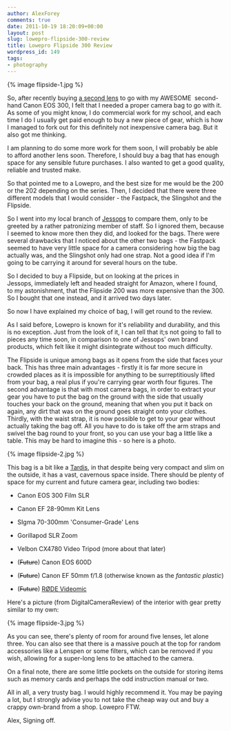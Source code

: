 ```yaml
---
author: AlexForey
comments: true
date: 2011-10-19 18:20:09+00:00
layout: post
slug: lowepro-flipside-300-review
title: Lowepro Flipside 300 Review
wordpress_id: 149
tags:
- photography
---
```


{% image flipside-1.jpg %}

So, after recently buying [a second lens](http://filmandstuff.co.uk/2011/10/lens-review/) to go with my AWESOME  second-hand Canon EOS 300, I felt that I needed a proper camera bag to go with it. As some of you might know, I do commercial work for my school, and each time I do I usually get paid enough to buy a new piece of gear, which is how I managed to fork out for this definitely not inexpensive camera bag. But it also got me thinking.

I am planning to do some more work for them soon, I will probably be able to afford another lens soon. Therefore, I should buy a bag that has enough space for any sensible future purchases. I also wanted to get a good quality, reliable and trusted make.

So that pointed me to a Lowepro, and the best size for me would be the 200 or the 202 depending on the series. Then, I decided that there were three different models that I would consider - the Fastpack, the Slingshot and the Flipside.

So I went into my local branch of [Jessops](http://jessops.com) to compare them, only to be greeted by a rather patronizing member of staff. So I ignored them, because I seemed to know more then they did, and looked for the bags. There were several drawbacks that I noticed about the other two bags - the Fastpack seemed to have very little space for a camera considering how big the bag actually was, and the Slingshot only had one strap. Not a good idea if I'm going to be carrying it around for several hours on the tube.

So I decided to buy a Flipside, but on looking at the prices in Jessops, immediately left and headed straight for Amazon, where I found, to my astonishment, that the Flipside 200 was more expensive than the 300. So I bought that one instead, and it arrived two days later.

So now I have explained my choice of bag, I will get round to the review.

As I said before, Lowepro is known for it's reliability and durability, and this is no exception. Just from the look of it, I can tell that it;s not going to fall to pieces any time soon, in comparison to one of Jessops' own brand products, which felt like it might disintegrate without too much difficulty.

The Flipside is unique among bags as it opens from the side that faces your back. This has three main advantages - firstly it is far more secure in crowded places as it is impossible for anything to be surreptitiously lifted from your bag, a real plus if you're carrying gear worth four figures. The second advantage is that with most camera bags, in order to extract your gear you have to put the bag on the ground with the side that usually touches your back on the ground, meaning that when you put it back on again, any dirt that was on the ground goes straight onto your clothes. Thirdly, with the waist strap, it is now possible to get to your gear without actually taking the bag off. All you have to do is take off the arm straps and swivel the bag round to your front, so you can use your bag a little like a table. This may be hard to imagine this - so here is a photo.

{% image flipside-2.jpg %}

This bag is a bit like a [Tardis](http://en.wikipedia.org/wiki/TARDIS), in that despite being very compact and slim on the outside, it has a vast, cavernous space inside. There should be plenty of space for my current and future camera gear, including two bodies:
	
  * Canon EOS 300 Film SLR

	
  * Canon EF 28-90mm Kit Lens

	
  * SIgma 70-300mm 'Consumer-Grade' Lens

	
  * Gorillapod SLR Zoom

	
  * Velbon CX4780 Video Tripod (more about that later)

	
  * (<del>Future</del>) Canon EOS 600D

	
  * (<del>Future</del>) Canon EF 50mm f/1.8 (otherwise known as the _fantastic plastic_)
	
  * (<del>Future</del>) [RØDE Videomic](http://www.google.co.uk/url?sa=t&source=web&cd=1&ved=0CDcQFjAA&url=http%3A%2F%2Fwww.rodemic.com%2F&ei=eQ-fTsbXGsOQ4gTd8qSYCQ&usg=AFQjCNGYmD9vWSEMPUNoPcE2y2AJi1czJA&sig2=rlw-lt07SopBIem9Tp5PeQ)

Here's a picture (from DigitalCameraReview) of the interior with gear pretty similar to my own:

{% image flipside-3.jpg %}

As you can see, there's plenty of room for around five lenses, let alone three. You can also see that there is a massive pouch at the top for random accessories like a Lenspen or some filters, which can be removed if you wish, allowing for a super-long lens to be attached to the camera.

On a final note, there are some little pockets on the outside for storing items such as memory cards and perhaps the odd instruction manual or two.

All in all, a very trusty bag. I would highly recommend it. You may be paying a lot, but I strongly advise you to not take the cheap way out and buy a crappy own-brand from a shop. Lowepro FTW.




Alex, Signing off.
